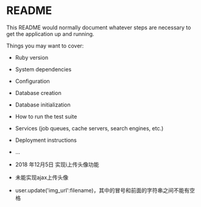 # README

This README would normally document whatever steps are necessary to get the
application up and running.

Things you may want to cover:

* Ruby version

* System dependencies

* Configuration

* Database creation

* Database initialization

* How to run the test suite

* Services (job queues, cache servers, search engines, etc.)

* Deployment instructions

* ...
* 2018 年12月5日 实现i上传头像功能
* 未能实现ajax上传头像
* user.update('img_url':filename)，其中的冒号和前面的字符串之间不能有空格
